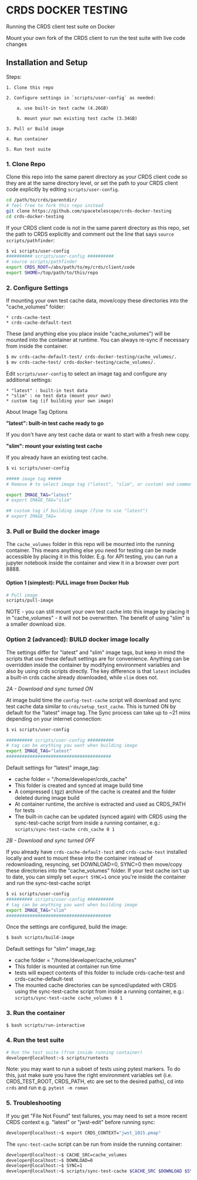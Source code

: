 # CRDS DOCKER TESTING

Running the CRDS client test suite on Docker

Mount your own fork of the CRDS client to run the test suite with live code changes


## Installation and Setup

Steps:

    1. Clone this repo

    2. Configure settings in `scripts/user-config` as needed:
    
        a. use built-in test cache (4.26GB)

        b. mount your own existing test cache (3.34GB)

    3. Pull or Build image

    4. Run container

    5. Run test suite


### 1. Clone Repo

Clone this repo into the same parent directory as your CRDS client code so they are at the same directory level, or set the path to your CRDS client code explicitly by editing `scripts/user-config`.

```bash
cd /path/to/crds/parentdir/
# feel free to fork this repo instead
git clone https://github.com/spacetelescope/crds-docker-testing
cd crds-docker-testing
```

If your CRDS client code is not in the same parent directory as this repo, set the path to CRDS explicitly and comment out the line that says `source scripts/pathfinder`:

```bash
$ vi scripts/user-config
########## scripts/user-config ##########
# source scripts/pathfinder
export CRDS_ROOT=/abs/path/to/my/crds/client/code
export SHOME=/top/path/to/this/repo
```

### 2. Configure Settings

If mounting your own test cache data, move/copy these directories into the "cache_volumes" folder:

    * crds-cache-test
    * crds-cache-default-test

These (and anything else you place inside "cache_volumes") will be mounted into the container at runtime. You can always re-sync if necessary from inside the container.

```bash
$ mv crds-cache-default-test/ crds-docker-testing/cache_volumes/.
$ mv crds-cache-test/ crds-docker-testing/cache_volumes/.
```

Edit `scripts/user-config` to select an image tag and configure any additional settings:

    * "latest" : built-in test data
    * "slim" : no test data (mount your own)
    * custom tag (if building your own image)

About Image Tag Options

**"latest": built-in test cache ready to go**

If you don't have any test cache data or want to start with a fresh new copy.

**"slim": mount your existing test cache**

If you already have an existing test cache.


```bash
$ vi scripts/user-config

##### image tag #####
# Remove # to select image tag ("latest", "slim", or custom) and comment out the others

export IMAGE_TAG="latest"
# export IMAGE_TAG="slim"

## custom tag if building image (fine to use "latest")
# export IMAGE_TAG=
```

### 3. Pull or Build the docker image

The `cache_volumes` folder in this repo will be mounted into the running container. This means anything else you need for testing can be made accessible by placing it in this folder. E.g. for API testing, you can run a jupyter notebook inside the container and view it in a browser over port 8888.


#### Option 1 (simplest): PULL image from Docker Hub

```bash
# Pull image
scripts/pull-image
```

NOTE - you can still mount your own test cache into this image by placing it in "cache_volumes" - it will not be overwritten. The benefit of using "slim" is a smaller download size.


### Option 2 (advanced): BUILD docker image locally

The settings differ for "latest" and "slim" image tags, but keep in mind the scripts that use these default settings are for convenience. Anything can be overridden inside the container by modifying environment variables and also by using crds scripts directly. The key difference is that `latest` includes a built-in crds cache already downloaded, while `slim` does not. 

*2A - Download and sync turned ON* 

At image build time the `config-test-cache` script will download and sync test cache data similar to `crds/setup_test_cache`. This is turned ON by default for the "latest" image tag. The Sync process can take up to ~21 mins depending on your internet connection:

```bash
$ vi scripts/user-config

########## scripts/user-config ##########
# tag can be anything you want when building image
export IMAGE_TAG="latest"
########################################
```

Default settings for "latest" image_tag:

- cache folder = "/home/developer/crds_cache"
- This folder is created and synced at image build time
- A compressed (.tgz) archive of the cache is created and the folder deleted during image build
- At container runtime, the archive is extracted and used as CRDS_PATH for tests
- The built-in cache can be updated (synced again) with CRDS using the sync-test-cache script from inside a running container, e.g.: `scripts/sync-test-cache crds_cache 0 1`


*2B - Download and sync turned OFF* 

If you already have  `crds-cache-default-test` and `crds-cache-test` installed locally and want to mount these into the container instead of redownloading, resyncing, set DOWNLOAD=0, SYNC=0 then move/copy these directories into the "cache_volumes" folder. If your test cache isn't up to date, you can simply set `export SYNC=1` once you're inside the container and run the sync-test-cache script

```bash
$ vi scripts/user-config
########## scripts/user-config ##########
# tag can be anything you want when building image
export IMAGE_TAG="slim"
########################################
```

Once the settings are configured, build the image:

```bash
$ bash scripts/build-image
```

Default settings for "slim" image_tag:

- cache folder = "/home/developer/cache_volumes"
- This folder is mounted at container run time
- tests will expect contents of this folder to include crds-cache-test and crds-cache-default-test
- The mounted cache directories can be synced/updated with CRDS using the sync-test-cache script from inside a running container, e.g.: `scripts/sync-test-cache cache_volumes 0 1`


### 3. Run the container

```bash
$ bash scripts/run-interactive
```

### 4. Run the test suite

```bash
# Run the test suite (from inside running container)
developer@localhost:~$ scripts/runtests
```

Note: you may want to run a subset of tests using pytest markers. To do this, just make sure you have the right environment variables set (i.e. CRDS_TEST_ROOT, CRDS_PATH, etc are set to the desired paths), cd into `crds` and run e.g. `pytest -m roman`


### 5. Troubleshooting

If you get "File Not Found" test failures, you may need to set a more recent CRDS context e.g. "latest" or "jwst-edit" before running sync:

```bash
developer@localhost:~$ export CRDS_CONTEXT="jwst_1015.pmap"
```

The `sync-test-cache` script can be run from inside the running container:

```bash
developer@localhost:~$ CACHE_SRC=cache_volumes
developer@localhost:~$ DOWNLOAD=0
developer@localhost:~$ SYNC=1
developer@localhost:~$ scripts/sync-test-cache $CACHE_SRC $DOWNLOAD $SYNC
```
